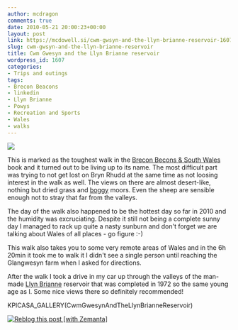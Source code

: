 ```yaml
---
author: mcdragon
comments: true
date: 2010-05-21 20:00:23+00:00
layout: post
link: https://mcdowell.si/cwm-gwsyn-and-the-llyn-brianne-reservoir-1607.html
slug: cwm-gwsyn-and-the-llyn-brianne-reservoir
title: Cwm Gwesyn and the Llyn Brianne reservoir
wordpress_id: 1607
categories:
- Trips and outings
tags:
- Brecon Beacons
- linkedin
- Llyn Brianne
- Powys
- Recreation and Sports
- Wales
- walks
---
```


[![](https://dwlcvfkt1l4wn.cloudfront.net/2010/05/cwm_gwesyn1-1.jpg)](https://dwlcvfkt1l4wn.cloudfront.net/2010/05/cwm_gwesyn1.jpg)

This is marked as the toughest walk in the [Brecon Becons & South Wales](http://www.amazon.co.uk/Brecon-Beacons-South-Wales-Walks/dp/0749562862) book and it turned out to be living up to its name. The most difficult part was trying to not get lost on Bryn Rhudd at the same time as not loosing interest in the walk as well. The views on there are almost desert-like, nothing but dried grass and [boggy](http://en.wikipedia.org/wiki/Bog) moors. Even the sheep are sensible enough not to stray that far from the valleys.

The day of the walk also happened to be the hottest day so far in 2010 and the humidity was excruciating. Despite it still not being a complete sunny day I managed to rack up quite a nasty sunburn and don't forget we are talking about Wales of all places - go figure :-)

This walk also takes you to some very remote areas of Wales and in the 6h 20min it took me to walk it I didn't see a single person until reaching the Glangwesyn farm when I asked for directions.

After the walk I took a drive in my car up through the valleys of the man-made [Llyn Brianne](http://en.wikipedia.org/wiki/Llyn_Brianne) reservoir that was completed in 1972 so the same young age as I. Some nice views there so definitely recommended!

KPICASA_GALLERY(CwmGwesynAndTheLlynBrianneReservoir)


[![Reblog this post [with Zemanta]](http://img.zemanta.com/reblog_e.png?x-id=5948c60d-8213-40cb-b199-599d75b20e36)](http://reblog.zemanta.com/zemified/5948c60d-8213-40cb-b199-599d75b20e36/)
